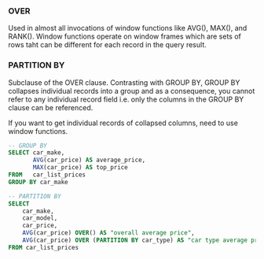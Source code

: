 ### OVER

Used in almost all invocations of window functions like AVG(), MAX(), and RANK(). Window functions operate on window frames which are sets of rows taht can be different for each record in the query result.

### PARTITION BY

Subclause of the OVER clause. Contrasting with GROUP BY, GROUP BY collapses individual records into a group and as a consequence, you cannot refer to any individual record field i.e. only the columns in the GROUP BY clause can be referenced. 

If you want to get individual records of collapsed columns, need to use window functions.

```sql
-- GROUP BY
SELECT car_make,
       AVG(car_price) AS average_price,
       MAX(car_price) AS top_price
FROM   car_list_prices
GROUP BY car_make

-- PARTITION BY
SELECT
    car_make,
    car_model,
    car_price,
    AVG(car_price) OVER() AS "overall average price",
    AVG(car_price) OVER (PARTITION BY car_type) AS "car type average price"
FROM car_list_prices
```
